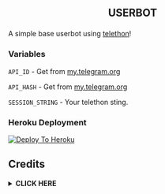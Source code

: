 <h2><p align="center">USERBOT</p></h2>

A simple base userbot using [telethon](https://github.com/LonamiWebs/Telethon)!


### Variables
`API_ID` - Get from [my.telegram.org](https://my.telegram.org)

`API_HASH` - Get from [my.telegram.org](https://my.telegram.org)

`SESSION_STRING` - Your telethon sting.


### Heroku Deployment
[![Deploy To Heroku](https://www.herokucdn.com/deploy/button.svg)](https://heroku.com/deploy?template=https://github.com/SeorangDion/My-Userbot)

## Credits 
</details>

<details>
<summary><b> CLICK HERE </b></summary>
<br>

• [Me](https://github.com/SeorangDion)

• [Lonami](https://github.com/lonami) for [Telethon](https://github.com/LonamiWebs/Telethon)


